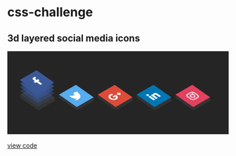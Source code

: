 # css-challenge

## 3d layered social media icons

![3d layered social media icons view](./images/3d-icons.png)

[view code](./3d-layered-social-media-icons "view code")
